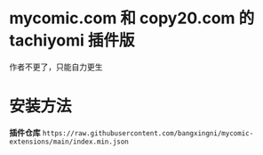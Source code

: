 # mycomic.com 和 copy20.com 的 tachiyomi 插件版

作者不更了，只能自力更生

# 安装方法

**插件仓库**
`https://raw.githubusercontent.com/bangxingni/mycomic-extensions/main/index.min.json`
